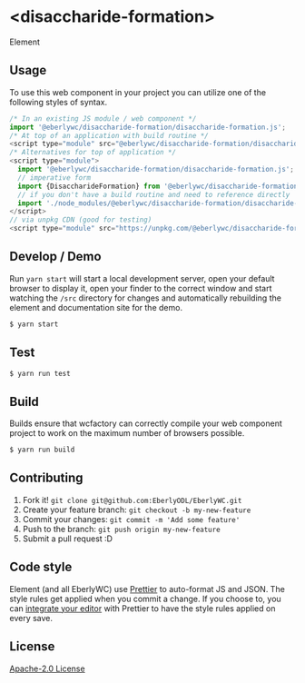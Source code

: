 # &lt;disaccharide-formation&gt;

Element
> 

## Usage
To use this web component in your project you can utilize one of the following styles of syntax.

```js
/* In an existing JS module / web component */
import '@eberlywc/disaccharide-formation/disaccharide-formation.js';
/* At top of an application with build routine */
<script type="module" src="@eberlywc/disaccharide-formation/disaccharide-formation.js"></script>
/* Alternatives for top of application */
<script type="module">
  import '@eberlywc/disaccharide-formation/disaccharide-formation.js';
  // imperative form
  import {DisaccharideFormation} from '@eberlywc/disaccharide-formation';
  // if you don't have a build routine and need to reference directly
  import './node_modules/@eberlywc/disaccharide-formation/disaccharide-formation.js';
</script>
// via unpkg CDN (good for testing)
<script type="module" src="https://unpkg.com/@eberlywc/disaccharide-formation/disaccharide-formation.js"></script>
```

## Develop / Demo
Run `yarn start` will start a local development server, open your default browser to display it, open your finder to the correct window and start watching the `/src` directory for changes and automatically rebuilding the element and documentation site for the demo.
```bash
$ yarn start
```

## Test

```bash
$ yarn run test
```

## Build
Builds ensure that wcfactory can correctly compile your web component project to
work on the maximum number of browsers possible.
```bash
$ yarn run build
```

## Contributing

1. Fork it! `git clone git@github.com:EberlyODL/EberlyWC.git`
2. Create your feature branch: `git checkout -b my-new-feature`
3. Commit your changes: `git commit -m 'Add some feature'`
4. Push to the branch: `git push origin my-new-feature`
5. Submit a pull request :D

## Code style

Element (and all EberlyWC) use [Prettier][prettier] to auto-format JS and JSON.  The style rules get applied when you commit a change.  If you choose to, you can [integrate your editor][prettier-ed] with Prettier to have the style rules applied on every save.

[prettier]: https://github.com/prettier/prettier/
[prettier-ed]: https://github.com/prettier/prettier/#editor-integration
[polyserve]: https://github.com/Polymer/polyserve
[web-component-tester]: https://github.com/Polymer/web-component-tester

## License
[Apache-2.0 License](http://opensource.org/licenses/Apache-2.0)